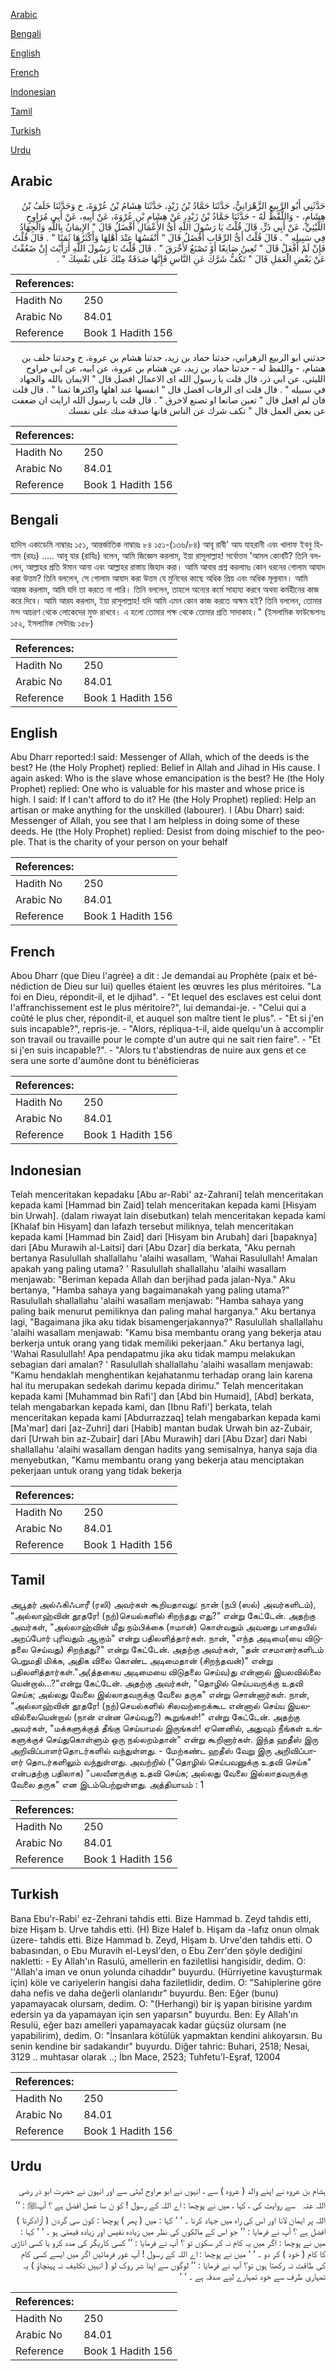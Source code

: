 [Arabic](#arabic)

[Bengali](#bengali)

[English](#english)

[French](#french)

[Indonesian](#indonesian)

[Tamil](#tamil)

[Turkish](#turkish)

[Urdu](#urdu)

## Arabic


<div dir="rtl" lang="ar" style={{fontSize:'larger',backgroundColor:'#f8f9fa',padding:20}}>
حَدَّثَنِي أَبُو الرَّبِيعِ الزَّهْرَانِيُّ، حَدَّثَنَا حَمَّادُ بْنُ زَيْدٍ، حَدَّثَنَا هِشَامُ بْنُ عُرْوَةَ، ح وَحَدَّثَنَا خَلَفُ بْنُ هِشَامٍ، - وَاللَّفْظُ لَهُ - حَدَّثَنَا حَمَّادُ بْنُ زَيْدٍ، عَنْ هِشَامِ بْنِ عُرْوَةَ، عَنْ أَبِيهِ، عَنْ أَبِي مُرَاوِحٍ اللَّيْثِيِّ، عَنْ أَبِي ذَرٍّ، قَالَ قُلْتُ يَا رَسُولَ اللَّهِ أَىُّ الأَعْمَالِ أَفْضَلُ قَالَ ‏"‏ الإِيمَانُ بِاللَّهِ وَالْجِهَادُ فِي سَبِيلِهِ ‏"‏ ‏.‏ قَالَ قُلْتُ أَىُّ الرِّقَابِ أَفْضَلُ قَالَ ‏"‏ أَنْفَسُهَا عِنْدَ أَهْلِهَا وَأَكْثَرُهَا ثَمَنًا ‏"‏ ‏.‏ قَالَ قُلْتُ فَإِنْ لَمْ أَفْعَلْ قَالَ ‏"‏ تُعِينُ صَانِعًا أَوْ تَصْنَعُ لأَخْرَقَ ‏"‏ ‏.‏ قَالَ قُلْتُ يَا رَسُولَ اللَّهِ أَرَأَيْتَ إِنْ ضَعُفْتُ عَنْ بَعْضِ الْعَمَلِ قَالَ ‏"‏ تَكُفُّ شَرَّكَ عَنِ النَّاسِ فَإِنَّهَا صَدَقَةٌ مِنْكَ عَلَى نَفْسِكَ ‏"‏ ‏.‏
</div>
<div style={{backgroundColor:'#f8f9fa',padding:20, marginBottom: 10}}><table> <thead> <tr> <th>References:</th> <th></th> </tr> </thead> <tbody><tr><td>Hadith No</td><td>250</td></tr><tr><td>Arabic No</td><td>84.01</td></tr><tr><td>Reference</td><td>Book 1 Hadith 156</td></tr></tbody></table></div>


<div dir="rtl" lang="ar" style={{fontSize:'larger',backgroundColor:'#f8f9fa',padding:20}}>
حدثني ابو الربيع الزهراني، حدثنا حماد بن زيد، حدثنا هشام بن عروة، ح وحدثنا خلف بن هشام، - واللفظ له - حدثنا حماد بن زيد، عن هشام بن عروة، عن ابيه، عن ابي مراوح الليثي، عن ابي ذر، قال قلت يا رسول الله اى الاعمال افضل قال " الايمان بالله والجهاد في سبيله " . قال قلت اى الرقاب افضل قال " انفسها عند اهلها واكثرها ثمنا " . قال قلت فان لم افعل قال " تعين صانعا او تصنع لاخرق " . قال قلت يا رسول الله ارايت ان ضعفت عن بعض العمل قال " تكف شرك عن الناس فانها صدقة منك على نفسك
</div>
<div style={{backgroundColor:'#f8f9fa',padding:20, marginBottom: 10}}><table> <thead> <tr> <th>References:</th> <th></th> </tr> </thead> <tbody><tr><td>Hadith No</td><td>250</td></tr><tr><td>Arabic No</td><td>84.01</td></tr><tr><td>Reference</td><td>Book 1 Hadith 156</td></tr></tbody></table></div>

## Bengali


<div dir="ltr" lang="bn" style={{fontSize:'larger',backgroundColor:'#f8f9fa',padding:20}}>
হাদিস একাডেমি নাম্বারঃ ১৫১, আন্তর্জাতিক নাম্বারঃ ৮৪ ১৫১-(১৩৬/৮৪) আবূ রাবী' আয যাহরানী এবং খালাফ ইবনু হিশাম (রহঃ) ..... আবূ যার (রাযিঃ) বলেন, আমি জিজ্ঞেস করলাম, ইয়া রাসূলাল্লাহ! সর্বোত্তম 'আমল কোনটি? তিনি বললেন, আল্লাহর প্রতি ঈমান আনা এবং আল্লাহর রাস্তায় জিহাদ করা। আমি আবার প্রশ্ন করলামঃ কোন ধরনের গোলাম আযাদ করা উত্তম? তিনি বললেন, সে গোলাম আযাদ করা উত্তম যে মুনিবের কাছে অধিক প্রিয় এবং অধিক মূল্যবান। আমি আরজ করলাম, আমি যদি তা করতে না পারি। তিনি বললেন, তাহলে অন্যের কর্মে সাহায্য করবে অথবা কর্মহীনের কাজ করে দিবে। আমি আরয করলাম, ইয়া রাসূলাল্লাহ! যদি আমি এমন কোন কাজ করতে অক্ষম হই? তিনি বললেন, তোমার মন্দ আচরণ থেকে লোকেদের মুক্ত রাখবে। এ হলো তোমার পক্ষ থেকে তোমার প্রতি সাদাকাহ।" (ইসলামিক ফাউন্ডেশনঃ ১৫২, ইসলামিক সেন্টারঃ ১৫৮)
</div>
<div style={{backgroundColor:'#f8f9fa',padding:20, marginBottom: 10}}><table> <thead> <tr> <th>References:</th> <th></th> </tr> </thead> <tbody><tr><td>Hadith No</td><td>250</td></tr><tr><td>Arabic No</td><td>84.01</td></tr><tr><td>Reference</td><td>Book 1 Hadith 156</td></tr></tbody></table></div>

## English


<div dir="ltr" lang="en" style={{fontSize:'larger',backgroundColor:'#f8f9fa',padding:20}}>
Abu Dharr reported:I said: Messenger of Allah, which of the deeds is the best? He (the Holy Prophet) replied: Belief in Allah and Jihad in His cause. I again asked: Who is the slave whose emancipation is the best? He (the Holy Prophet) replied: One who is valuable for his master and whose price is high. I said: If I can't afford to do it? He (the Holy Prophet) replied: Help an artisan or make anything for the unskilled (labourer). I (Abu Dharr) said: Messenger of Allah, you see that I am helpless in doing some of these deeds. He (the Holy Prophet) replied: Desist from doing mischief to the people. That is the charity of your person on your behalf
</div>
<div style={{backgroundColor:'#f8f9fa',padding:20, marginBottom: 10}}><table> <thead> <tr> <th>References:</th> <th></th> </tr> </thead> <tbody><tr><td>Hadith No</td><td>250</td></tr><tr><td>Arabic No</td><td>84.01</td></tr><tr><td>Reference</td><td>Book 1 Hadith 156</td></tr></tbody></table></div>

## French


<div dir="ltr" lang="fr" style={{fontSize:'larger',backgroundColor:'#f8f9fa',padding:20}}>
Abou Dharr (que Dieu l'agrée) a dit : Je demandai au Prophète (paix et bénédiction de Dieu sur lui) quelles étaient les œuvres les plus méritoires. "La foi en Dieu, répondit-il, et le djihad". - "Et lequel des esclaves est celui dont l'affranchissement est le plus méritoire?", lui demandai-je. - "Celui qui a coûté le plus cher, répondit-il, et auquel son maître tient le plus". - "Et si j'en suis incapable?", repris-je. - "Alors, répliqua-t-il, aide quelqu'un à accomplir son travail ou travaille pour le compte d'un autre qui ne sait rien faire". - "Et si j'en suis incapable?". - "Alors tu t'abstiendras de nuire aux gens et ce sera une sorte d'aumône dont tu bénéficieras
</div>
<div style={{backgroundColor:'#f8f9fa',padding:20, marginBottom: 10}}><table> <thead> <tr> <th>References:</th> <th></th> </tr> </thead> <tbody><tr><td>Hadith No</td><td>250</td></tr><tr><td>Arabic No</td><td>84.01</td></tr><tr><td>Reference</td><td>Book 1 Hadith 156</td></tr></tbody></table></div>

## Indonesian


<div dir="ltr" lang="id" style={{fontSize:'larger',backgroundColor:'#f8f9fa',padding:20}}>
Telah menceritakan kepadaku [Abu ar-Rabi' az-Zahrani] telah menceritakan kepada kami [Hammad bin Zaid] telah menceritakan kepada kami [Hisyam bin Urwah]. (dalam riwayat lain disebutkan) telah menceritakan kepada kami [Khalaf bin Hisyam] dan lafazh tersebut miliknya, telah menceritakan kepada kami [Hammad bin Zaid] dari [Hisyam bin Arubah] dari [bapaknya] dari [Abu Murawih al-Laitsi] dari [Abu Dzar] dia berkata, "Aku pernah bertanya Rasulullah shallallahu 'alaihi wasallam, 'Wahai Rasulullah! Amalan apakah yang paling utama? ' Rasulullah shallallahu 'alaihi wasallam menjawab: "Beriman kepada Allah dan berjihad pada jalan-Nya." Aku bertanya, "Hamba sahaya yang bagaimanakah yang paling utama?" Rasulullah shallallahu 'alaihi wasallam menjawab: "Hamba sahaya yang paling baik menurut pemiliknya dan paling mahal harganya." Aku bertanya lagi, "Bagaimana jika aku tidak bisamengerjakannya?" Rasulullah shallallahu 'alaihi wasallam menjawab: "Kamu bisa membantu orang yang bekerja atau berkerja untuk orang yang tidak memiliki pekerjaan." Aku bertanya lagi, 'Wahai Rasulullah! Apa pendapatmu jika aku tidak mampu melakukan sebagian dari amalan? ' Rasulullah shallallahu 'alaihi wasallam menjawab: "Kamu hendaklah menghentikan kejahatanmu terhadap orang lain karena hal itu merupakan sedekah darimu kepada dirimu." Telah menceritakan kepada kami [Muhammad bin Rafi'] dan [Abd bin Humaid], [Abd] berkata, telah mengabarkan kepada kami, dan [Ibnu Rafi'] berkata, telah menceritakan kepada kami [Abdurrazzaq] telah mengabarkan kepada kami [Ma'mar] dari [az-Zuhri] dari [Habib] mantan budak Urwah bin az-Zubair, dari [Urwah bin az-Zubair] dari [Abu Murawih] dari [Abu Dzar] dari Nabi shallallahu 'alaihi wasallam dengan hadits yang semisalnya, hanya saja dia menyebutkan, "Kamu membantu orang yang bekerja atau menciptakan pekerjaan untuk orang yang tidak bekerja
</div>
<div style={{backgroundColor:'#f8f9fa',padding:20, marginBottom: 10}}><table> <thead> <tr> <th>References:</th> <th></th> </tr> </thead> <tbody><tr><td>Hadith No</td><td>250</td></tr><tr><td>Arabic No</td><td>84.01</td></tr><tr><td>Reference</td><td>Book 1 Hadith 156</td></tr></tbody></table></div>

## Tamil


<div dir="ltr" lang="ta" style={{fontSize:'larger',backgroundColor:'#f8f9fa',padding:20}}>
அபூதர் அல்ஃகிஃபாரீ (ரலி) அவர்கள் கூறியதாவது: நான் (நபி (ஸல்) அவர்களிடம்), "அல்லாஹ்வின் தூதரே! (நற்)செயல்களில் சிறந்தது எது?" என்று கேட்டேன். அதற்கு அவர்கள், "அல்லாஹ்வின் மீது நம்பிக்கை (ஈமான்) கொள்வதும் அவனது பாதையில் அறப்போர் புரிவதும் ஆகும்" என்று பதிலளித்தார்கள். நான், "எந்த அடிமை(யை விடுதலை செய்வது) சிறந்தது?" என்று கேட்டேன். அதற்கு அவர்கள், "தன் எசமானர்களிடம் பெறுமதி மிக்க, அதிக விலை கொண்ட அடிமைதான் (சிறந்தவன்)" என்று பதிலளித்தார்கள்."அ(த்தகைய அடிமையை விடுதலை செய்வ)து என்னால் இயலவில்லை யென்றால்...?"என்று கேட்டேன். அதற்கு அவர்கள், "தொழில் செய்பவருக்கு உதவி செய்க; அல்லது வேலை இல்லாதவருக்கு வேலை தருக" என்று சொன்னார்கள். நான், "அல்லாஹ்வின் தூதரே! (நற்)செயல்களில் சிலவற்றைக்கூட என்னால் செய்ய இயலவில்லையென்றால் (நான் என்ன செய்வது?) கூறுங்கள்!" என்று கேட்டேன். அதற்கு அவர்கள், "மக்களுக்குத் தீங்கு செய்யாமல் இருங்கள்! ஏனெனில், அதுவும் நீங்கள் உங்களுக்குச் செய்துகொள்ளும் ஒரு நல்லறம்தான்" என்று கூறினார்கள். இந்த ஹதீஸ் இரு அறிவிப்பாளர்தொடர்களில் வந்துள்ளது. - மேற்கண்ட ஹதீஸ் வேறு இரு அறிவிப்பாளர் தொடர்களிலும் வந்துள்ளது. அவற்றில் ("தொழில் செய்பவனுக்கு உதவி செய்க" என்பதற்கு பதிலாக) "பலவீனருக்கு உதவி செய்க; அல்லது வேலை இல்லாதவருக்கு வேலை தருக" என இடம்பெற்றுள்ளது. அத்தியாயம் : 1
</div>
<div style={{backgroundColor:'#f8f9fa',padding:20, marginBottom: 10}}><table> <thead> <tr> <th>References:</th> <th></th> </tr> </thead> <tbody><tr><td>Hadith No</td><td>250</td></tr><tr><td>Arabic No</td><td>84.01</td></tr><tr><td>Reference</td><td>Book 1 Hadith 156</td></tr></tbody></table></div>

## Turkish


<div dir="ltr" lang="tr" style={{fontSize:'larger',backgroundColor:'#f8f9fa',padding:20}}>
Bana Ebu'r-Rabi' ez-Zehrani tahdis etti. Bize Hammad b. Zeyd tahdis etti, bize Hişam b. Urve tahdis etti. (H) Bize Halef b. Hişam da -lafız onun olmak üzere- tahdis etti. Bize Hammad b. Zeyd, Hişam b. Urve'den tahdis etti. O babasından, o Ebu Muravih el-Leysl'den, o Ebu Zerr'den şöyle dediğini nakletti: - Ey Allah'ın Rasulü, amellerin en faziletlisi hangisidir, dedim. O: ''Allah'a iman ve onun yolunda cihaddır" buyurdu. (Hürriyetine kavuşturmak için) köle ve cariyelerin hangisi daha faziletlidir, dedim. O: "Sahiplerine göre daha nefis ve daha değerli olanlarıdır" buyurdu. Ben: Eğer (bunu) yapamayacak olursam, dedim. O: "(Herhangi) bir iş yapan birisine yardım edersin ya da yapamayan için sen yaparsın" buyurdu. Ben: Ey Allah'ın Resulü, eğer bazı amelleri yapamayacak kadar güçsüz olursam (ne yapabilirim), dedim. O: "İnsanlara kötülük yapmaktan kendini alıkoyarsın. Bu senin kendine bir sadakandır" buyurdu. Diğer tahric: Buhari, 2518; Nesai, 3129 .. muhtasar olarak ..; İbn Mace, 2523; Tuhfetu'l-Eşraf, 12004
</div>
<div style={{backgroundColor:'#f8f9fa',padding:20, marginBottom: 10}}><table> <thead> <tr> <th>References:</th> <th></th> </tr> </thead> <tbody><tr><td>Hadith No</td><td>250</td></tr><tr><td>Arabic No</td><td>84.01</td></tr><tr><td>Reference</td><td>Book 1 Hadith 156</td></tr></tbody></table></div>

## Urdu


<div dir="rtl" lang="ur" style={{fontSize:'larger',backgroundColor:'#f8f9fa',padding:20}}>
ہشام بن عروہ نے اپنے والد ( عروہ ) سے ، انہوں نے ابو مراوح لیثی سے اور انہون نے حضرت ابو ذر ‌رضی ‌اللہ ‌عنہ ‌ ‌ سے روایت کی ، کہا ، میں نے پوچھا : اے اللہ کے رسول ! کو ن سا عمل افضل ہے ؟ آپﷺ : ’’ اللہ پر ایمان لانا اور اس کی راہ میں جہاد کرنا ۔ ‘ ‘ کہا : میں ( پھر ) پوچھا : کون سی گردن ( آزادکرنا ) افضل ہے ؟ آپ نے فرمایا : ’’ جو اس کے مالکوں کی نظر میں زیادہ نفیس اور زیادہ قیمتی ہو ۔ ‘ ‘ کہا : میں نے پوچھا : اگر میں یہ کام نہ کر سکوں تو ؟ آپ نے فرمایا : ’’ کسی کاریگر کی مدد کرو یا کسی اناڑی کا کام ( خود ) کر دو ۔ ‘ ‘ میں نے پوچھا : اے اللہ کے رسول ! آپ غور فرمائیں اگر میں ایسے کسی کام کی طاقت نہ رکھتا ہوں تو؟ آپ نے فرمایا : ’’ لوگوں سے اپنا شر روک لو ( انہیں تکلیف نہ پہنچاؤ ) یہ تمہاری طرف سے خود تمہارے لیے صدقہ ہے ۔ ‘ ‘
</div>
<div style={{backgroundColor:'#f8f9fa',padding:20, marginBottom: 10}}><table> <thead> <tr> <th>References:</th> <th></th> </tr> </thead> <tbody><tr><td>Hadith No</td><td>250</td></tr><tr><td>Arabic No</td><td>84.01</td></tr><tr><td>Reference</td><td>Book 1 Hadith 156</td></tr></tbody></table></div>